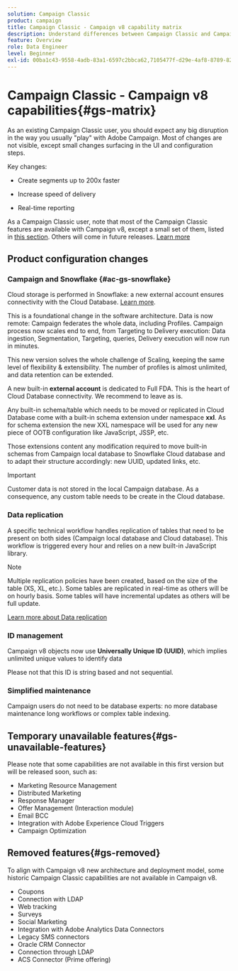 ```yaml
---
solution: Campaign Classic
product: campaign
title: Campaign Classic - Campaign v8 capability matrix
description: Understand differences between Campaign Classic and Campaign v8
feature: Overview
role: Data Engineer
level: Beginner
exl-id: 00ba1c43-9558-4adb-83a1-6597c2bbca62,7105477f-d29e-4af8-8789-82b4459761b0
---
```

# Campaign Classic - Campaign v8 capabilities{#gs-matrix}


As an existing Campaign Classic user, you should expect any big disruption in the way you usually "play" with Adobe Campaign. Most of changes are not visible, except small changes surfacing in the UI and configuration steps. 

Key changes: 

* Create segments up to 200x faster

* Increase speed of delivery

* Real-time reporting

As a Campaign Classic user, note that most of the Campaign Classic features are available with Campaign v8, except a small set of them, listed in [this section](#gs-removed). Others will come in future releases. [Learn more](#gs-unavailable-features)


## Product configuration changes

### Campaign and Snowflake {#ac-gs-snowflake}

Cloud storage is performed in Snowflake: a new external account ensures connectivity with the Cloud Database. [Learn more](#ac-gs-snowflake).

This is a foundational change in the software architecture. Data is now remote: Campaign federates the whole data, including Profiles. Campaign process now scales end to end, from Targeting to Delivery execution: Data ingestion, Segmentation, Targeting, queries, Delivery execution will now run in minutes.

This new version solves the whole challenge of Scaling, keeping the same level of flexibility & extensibility. The number of profiles is almost unlimited, and data retention can be extended.

A new built-in **external account** is dedicated to Full FDA. This is the heart of Cloud Database connectivity. We recommend to leave as is.  

Any built-in schema/table which needs to be moved or replicated in Cloud Database come with a built-in schema extension under namespace **xxl**. As for schema extension the new XXL namespace will be used for any new piece of OOTB configuration like JavaScript, JSSP, etc.

Those extensions content any modification required to move built-in schemas from Campaign local database to Snowflake Cloud database and to adapt their structure accordingly: new UUID, updated links, etc.

>[!IMPORTANT]
>
> Customer data is not stored in the local Campaign database. As a consequence, any custom table needs to be create in the Cloud database.
>

### Data replication

A specific technical workflow handles replication of tables that need to be present on both sides (Campaign  local database and Cloud database). This workflow is triggered every hour and relies on a new built-in JavaScript library.

>[!NOTE]
>
> Multiple replication policies have been created, based on the size of the table (XS, XL, etc.).
> Some tables are replicated in real-time as others will be on hourly basis. Some tables will have incremental updates as others will be full update.
>

[Learn more about Data replication](../config/replication.md)

### ID management

Campaign v8 objects now use **Universally Unique ID (UUID)**, which implies unlimited unique values to identify data

Please not that this ID is string based and not sequential.
 
### Simplified maintenance

Campaign users do not need to be database experts: no more database maintenance long workflows or complex table indexing.

## Temporary unavailable features{#gs-unavailable-features}

Please note that some capabilities are not available in this first version but will be released soon, such as:

* Marketing Resource Management
* Distributed Marketing
* Response Manager
* Offer Management (Interaction module)
* Email BCC
* Integration with Adobe Experience Cloud Triggers
* Campaign Optimization

## Removed features{#gs-removed}

To align with Campaign v8 new architecture and deployment model, some historic Campaign Classic capabilities are not available in Campaign v8.

* Coupons
* Connection with LDAP
* Web tracking
* Surveys
* Social Marketing
* Integration with Adobe Analytics Data Connectors
* Legacy SMS connectors
* Oracle CRM Connector
* Connection through LDAP
* ACS Connector (Prime offering)
